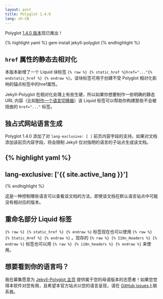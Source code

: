 ```yaml
---
layout: post
title: Polyglot 1.4.0
lang: zh-CN
---
```


Polyglot [1.4.0 版本](https://rubygems.org/gems/jekyll-polyglot/versions/1.4.0)现已推出！

{% highlight yaml %}
gem install jekyll-polyglot
{% endhighlight %}

## `href` 属性的静态去相对化

本版本新增了一个 Liquid 块标签 `{% raw %} {% static_href %}href="..."{% endstatic_href %} {% endraw %}`。该块标签可用于创建不受 Polyglot 相对化影响的锚点标签中的href属性。

Jekyll-Polyglot 在相对化处理上有些生硬，所以如果你想要制作一些明确的静态 URL 内容（比如[制作一个语言切换器](https://github.com/untra/polyglot/blob/main/site/_includes/sidebar.html#L40-L42)）该 Liquid 标签可以帮助你构建那些不会被扭曲的 `href="..."` 标签。

## 独占式网站语言生成

Polyglot 1.4.0 添加了对 `lang-exclusive: [ ]` 前页内容字段的支持。如果对文档添加该前页内容字段，将会限制 Jekyll 仅对指明的语言的子站点生成该文档。

{% highlight yaml %}
---
lang-exclusive: ['{{ site.active_lang }}']
---
{% endhighlight %}

这是一种控制哪些语言可以查看该文档的方法，即使该文档在默认语言站点中可能没有相对应的版本。

## 重命名部分 Liquid 标签

`{% raw %} {% static_href %} {% endraw %}` 标签现在也可以使用 `{% raw %} {% Static_Href %} {% endraw %}` 。现存的 `{% raw %} {% I18n_Headers %} {% endraw %}` 标签也可以用 `{% raw %} {% i18n_headers %} {% endraw %}` 来使用。

## 想要看到你的语言吗？

我在募集愿意为 [Jekyll-Polyglot 主页](https://polyglot.untra.io/) 提供属于您的母语版本的志愿者！如果您觉得本软件对您有用，且希望本官方站点以您的语言呈现，请在 [GitHub issues](https://github.com/untra/polyglot/issues)上联系我。
